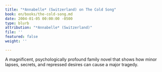 ```yaml
---
title: "*Annabelle* (Switzerland) on The Cold Song"
book: en/books/the-cold-song.md
date: 2004-01-05 00:00:00 -0500
type: blurb
attribution: "*Annabelle* (Switzerland)"
file: ''
featured: false
weight: ''

---
```

A magnificent, psychologically profound family novel that shows how minor lapses, secrets, and repressed desires can cause a major tragedy.